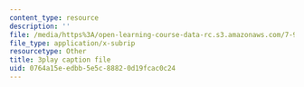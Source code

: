 ```yaml
---
content_type: resource
description: ''
file: /media/https%3A/open-learning-course-data-rc.s3.amazonaws.com/7-91j-foundations-of-computational-and-systems-biology-spring-2014/0764a15eedbb5e5c88820d19fcac0c24_RBPcKbEvK3U.vtt
file_type: application/x-subrip
resourcetype: Other
title: 3play caption file
uid: 0764a15e-edbb-5e5c-8882-0d19fcac0c24
---
```

